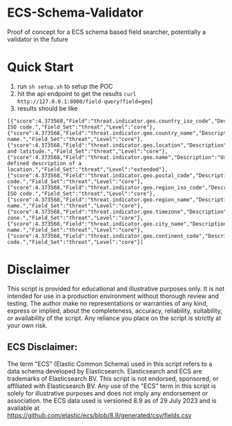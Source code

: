 # ECS-Schema-Validator
Proof of concept for a ECS schema based field searcher, potentially a validator in the future

# Quick Start
1. run ```sh setup.sh``` to setup the POC
2. hit the api endpoint to get the results ```curl http://127.0.0.1:8000/field-query?field=geo```]
3. results should be like
  ```JSONasPython
  [{"score":4.373568,"Field":"threat.indicator.geo.country_iso_code","Description":"Country ISO code.","Field_Set":"threat","Level":"core"},{"score":4.373568,"Field":"threat.indicator.geo.country_name","Description":"Country name.","Field_Set":"threat","Level":"core"},{"score":4.373568,"Field":"threat.indicator.geo.location","Description":"Longitude and latitude.","Field_Set":"threat","Level":"core"},{"score":4.373568,"Field":"threat.indicator.geo.name","Description":"User-defined description of a location.","Field_Set":"threat","Level":"extended"},{"score":4.373568,"Field":"threat.indicator.geo.postal_code","Description":"Postal code.","Field_Set":"threat","Level":"core"},{"score":4.373568,"Field":"threat.indicator.geo.region_iso_code","Description":"Region ISO code.","Field_Set":"threat","Level":"core"},{"score":4.373568,"Field":"threat.indicator.geo.region_name","Description":"Region name.","Field_Set":"threat","Level":"core"},{"score":4.373568,"Field":"threat.indicator.geo.timezone","Description":"Time zone.","Field_Set":"threat","Level":"core"},{"score":4.373568,"Field":"threat.indicator.geo.city_name","Description":"City name.","Field_Set":"threat","Level":"core"},{"score":4.373568,"Field":"threat.indicator.geo.continent_code","Description":"Continent code.","Field_Set":"threat","Level":"core"}]
  ```

# Disclaimer
This script is provided for educational and illustrative purposes only. It is not intended for use
in a production environment without thorough review and testing. The author
make no representations or warranties of any kind, express or implied, about the
completeness, accuracy, reliability, suitability, or availability of the script. Any reliance you
place on the script is strictly at your own risk.

## ECS Disclaimer:
The term "ECS" (Elastic Common Schema) used in this script refers to a data schema developed by
Elasticsearch. Elasticsearch and ECS are trademarks of Elasticsearch BV. This script is not
endorsed, sponsored, or affiliated with Elasticsearch BV. Any use of the "ECS" term in this script
is solely for illustrative purposes and does not imply any endorsement or association.
the ECS data used is versioned 8.9 as of 29 July 2023 and is avaliable at
https://github.com/elastic/ecs/blob/8.9/generated/csv/fields.csv
